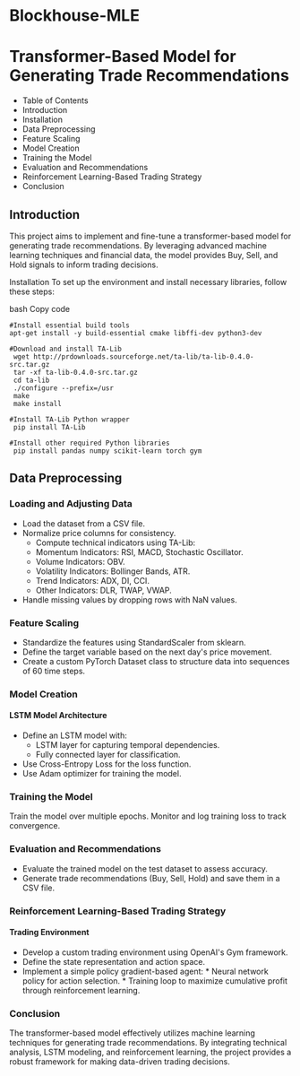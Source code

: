 # Blockhouse-MLE


# Transformer-Based Model for Generating Trade Recommendations
*   Table of Contents
*   Introduction
*   Installation
*   Data Preprocessing
*   Feature Scaling
*   Model Creation
*   Training the Model
*   Evaluation and Recommendations
*   Reinforcement Learning-Based Trading Strategy
*   Conclusion
  
## Introduction
This project aims to implement and fine-tune a transformer-based model for generating trade recommendations. By leveraging advanced machine learning techniques and financial data, the model provides Buy, Sell, and Hold signals to inform trading decisions.

Installation
To set up the environment and install necessary libraries, follow these steps:

bash
Copy code

    #Install essential build tools
    apt-get install -y build-essential cmake libffi-dev python3-dev
      
    #Download and install TA-Lib
     wget http://prdownloads.sourceforge.net/ta-lib/ta-lib-0.4.0-src.tar.gz
     tar -xf ta-lib-0.4.0-src.tar.gz
     cd ta-lib
     ./configure --prefix=/usr
     make
     make install
    
    #Install TA-Lib Python wrapper
     pip install TA-Lib
    
    #Install other required Python libraries
     pip install pandas numpy scikit-learn torch gym
    
## Data Preprocessing
### Loading and Adjusting Data
* Load the dataset from a CSV file.
* Normalize price columns for consistency.
    * Compute technical indicators using TA-Lib:
    * Momentum Indicators: RSI, MACD, Stochastic Oscillator.
    * Volume Indicators: OBV.
    * Volatility Indicators: Bollinger Bands, ATR.
    * Trend Indicators: ADX, DI, CCI.
    * Other Indicators: DLR, TWAP, VWAP.
* Handle missing values by dropping rows with NaN values.
  
### Feature Scaling
* Standardize the features using StandardScaler from sklearn.
* Define the target variable based on the next day's price movement.
* Create a custom PyTorch Dataset class to structure data into sequences of 60 time steps.
  
### Model Creation
#### LSTM Model Architecture
* Define an LSTM model with:
  * LSTM layer for capturing temporal dependencies.
  * Fully connected layer for classification.
* Use Cross-Entropy Loss for the loss function.
* Use Adam optimizer for training the model.

### Training the Model
Train the model over multiple epochs.
Monitor and log training loss to track convergence.

### Evaluation and Recommendations
* Evaluate the trained model on the test dataset to assess accuracy.
* Generate trade recommendations (Buy, Sell, Hold) and save them in a CSV file.
  
### Reinforcement Learning-Based Trading Strategy
#### Trading Environment
* Develop a custom trading environment using OpenAI's Gym framework.
* Define the state representation and action space.
* Implement a simple policy gradient-based agent:
      * Neural network policy for action selection.
      * Training loop to maximize cumulative profit through reinforcement learning.
  
### Conclusion
The transformer-based model effectively utilizes machine learning techniques for generating trade recommendations. By integrating technical analysis, LSTM modeling, and reinforcement learning, the project provides a robust framework for making data-driven trading decisions.

